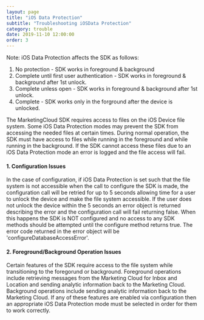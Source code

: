 ```yaml
---
layout: page
title: "iOS Data Protection"
subtitle: "Troubleshooting iOSData Protection"
category: trouble
date: 2019-11-10 12:00:00
order: 3
---
```


Note: iOS Data Protection affects the SDK as follows:
1. No protection - SDK works in foreground & background
2. Complete until first user authentication - SDK works in foreground & background after 1st unlock.
3. Complete unless open - SDK works in foreground & background after 1st unlock.
4. Complete - SDK works only in the forground after the device is unlocked.

The MarketingCloud SDK requires access to files on the iOS Device file system. Some iOS Data Protection modes may prevent the SDK from accessing the needed files at certain times. During normal operation, the SDK must have access to files while running in the foreground and while running in the background. If the SDK cannot access these files due to an iOS Data Protection mode an error is logged and the file access will fail. 

#### 1. Configuration Issues
In the case of configuration, if iOS Data Protection is set such that the file system is not accessible when the call to configure the SDK is made, the configuration call will be retried for up to 5 seconds allowing time for a user to unlock the device and make the file system accessible. If the user does not unlock the device within the 5 seconds an error object is returned describing the error and the configuration call will fail returning false. When this happens the SDK is NOT configured and no access to any SDK methods should be attempted until the configure method returns true. The error code returned in the error object will be 'configureDatabaseAccessError'.

#### 2. Foreground/Background Operation Issues
Certain features of the SDK require access to the file system while transitioning to the foregorund or background. Foreground operations include retrieving messages from the Marketing Cloud for Inbox and Location and sending analytic information back to the Marketing Cloud. Background operations include sending analytic information back to the Marketing Cloud. If any of these features are enabled via configuration then an appropriate iOS Data Protection mode must be selected in order for them to work correctly.